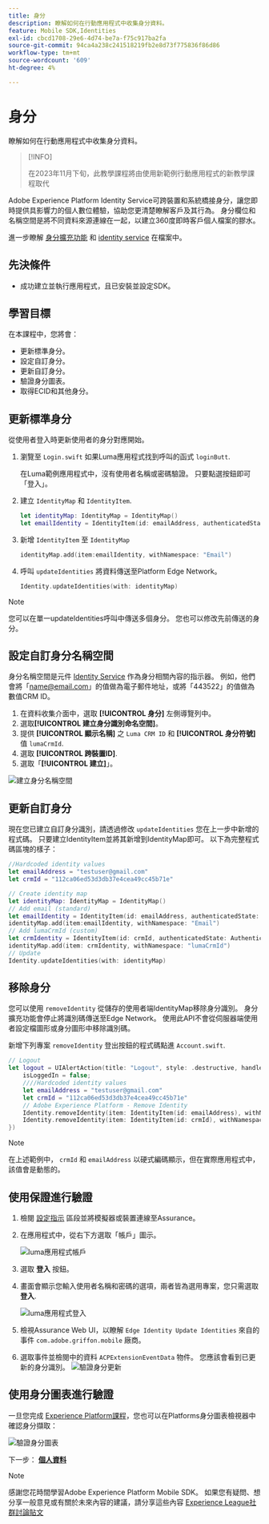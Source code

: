 ```yaml
---
title: 身分
description: 瞭解如何在行動應用程式中收集身分資料。
feature: Mobile SDK,Identities
exl-id: cbcd1708-29e6-4d74-be7a-f75c917ba2fa
source-git-commit: 94ca4a238c241518219fb2e8d73f775836f86d86
workflow-type: tm+mt
source-wordcount: '609'
ht-degree: 4%

---
```


# 身分

瞭解如何在行動應用程式中收集身分資料。

>[!INFO]
>
> 在2023年11月下旬，此教學課程將由使用新範例行動應用程式的新教學課程取代

Adobe Experience Platform Identity Service可跨裝置和系統橋接身分，讓您即時提供具影響力的個人數位體驗，協助您更清楚瞭解客戶及其行為。 身分欄位和名稱空間是將不同資料來源連線在一起，以建立360度即時客戶個人檔案的膠水。

進一步瞭解 [身分擴充功能](https://developer.adobe.com/client-sdks/documentation/identity-for-edge-network/) 和 [identity service](https://experienceleague.adobe.com/docs/experience-platform/identity/home.html?lang=zh-Hant) 在檔案中。

## 先決條件

* 成功建立並執行應用程式，且已安裝並設定SDK。

## 學習目標

在本課程中，您將會：

* 更新標準身分。
* 設定自訂身分。
* 更新自訂身分。
* 驗證身分圖表。
* 取得ECID和其他身分。

## 更新標準身分

從使用者登入時更新使用者的身分對應開始。

1. 瀏覽至 `Login.swift` 如果Luma應用程式找到呼叫的函式 `loginButt`.

   在Luma範例應用程式中，沒有使用者名稱或密碼驗證。 只要點選按鈕即可「登入」。

1. 建立 `IdentityMap` 和 `IdentityItem`.

   ```swift
   let identityMap: IdentityMap = IdentityMap()
   let emailIdentity = IdentityItem(id: emailAddress, authenticatedState: AuthenticatedState.authenticated)
   ```

1. 新增 `IdentityItem` 至 `IdentityMap`

   ```swift
   identityMap.add(item:emailIdentity, withNamespace: "Email")
   ```

1. 呼叫 `updateIdentities` 將資料傳送至Platform Edge Network。

   ```swift
   Identity.updateIdentities(with: identityMap)
   ```

>[!NOTE]
>
>您可以在單一updateIdentities呼叫中傳送多個身分。 您也可以修改先前傳送的身分。


## 設定自訂身分名稱空間

身分名稱空間是元件 [Identity Service](https://experienceleague.adobe.com/docs/experience-platform/identity/home.html?lang=zh-Hant) 作為身分相關內容的指示器。 例如，他們會將「name@email.com」的值做為電子郵件地址，或將「443522」的值做為數值CRM ID。

1. 在資料收集介面中，選取 **[!UICONTROL 身分]** 左側導覽列中。
1. 選取&#x200B;**[!UICONTROL 建立身分識別命名空間]**。
1. 提供 **[!UICONTROL 顯示名稱]** 之 `Luma CRM ID` 和 **[!UICONTROL 身分符號]** 值 `lumaCrmId`.
1. 選取 **[!UICONTROL 跨裝置ID]**.
1. 選取「**[!UICONTROL 建立]**」。

![建立身分名稱空間](assets/mobile-identity-create.png)

## 更新自訂身分

現在您已建立自訂身分識別，請透過修改 `updateIdentities` 您在上一步中新增的程式碼。 只要建立IdentityItem並將其新增到IdentityMap即可。 以下為完整程式碼區塊的樣子：

```swift
//Hardcoded identity values
let emailAddress = "testuser@gmail.com"
let crmId = "112ca06ed53d3db37e4cea49cc45b71e"

// Create identity map
let identityMap: IdentityMap = IdentityMap()
// Add email (standard)
let emailIdentity = IdentityItem(id: emailAddress, authenticatedState: AuthenticatedState.authenticated)
identityMap.add(item:emailIdentity, withNamespace: "Email")
// Add lumaCrmId (custom)
let crmIdentity = IdentityItem(id: crmId, authenticatedState: AuthenticatedState.authenticated)
identityMap.add(item: crmIdentity, withNamespace: "lumaCrmId")
// Update
Identity.updateIdentities(with: identityMap)
```

## 移除身分

您可以使用 `removeIdentity` 從儲存的使用者端IdentityMap移除身分識別。 身分擴充功能會停止將識別碼傳送至Edge Network。 使用此API不會從伺服器端使用者設定檔圖形或身分圖形中移除識別碼。

新增下列專案 `removeIdentity` 登出按鈕的程式碼點進 `Account.swift`.

```swift
// Logout
let logout = UIAlertAction(title: "Logout", style: .destructive, handler: { (action) -> Void in
    isLoggedIn = false;
    ////Hardcoded identity values
    let emailAddress = "testuser@gmail.com"
    let crmId = "112ca06ed53d3db37e4cea49cc45b71e"
    // Adobe Experience Platform - Remove Identity
    Identity.removeIdentity(item: IdentityItem(id: emailAddress), withNamespace: "Email")
    Identity.removeIdentity(item: IdentityItem(id: crmId), withNamespace: "lumaCrmId")
})
```

>[!NOTE]
>在上述範例中， `crmId` 和 `emailAddress` 以硬式編碼顯示，但在實際應用程式中，該值會是動態的。

## 使用保證進行驗證

1. 檢閱 [設定指示](assurance.md) 區段並將模擬器或裝置連線至Assurance。
1. 在應用程式中，從右下方選取「帳戶」圖示。

   ![luma應用程式帳戶](assets/mobile-identity-login.png)
1. 選取 **登入** 按鈕。
1. 畫面會顯示您輸入使用者名稱和密碼的選項，兩者皆為選用專案，您只需選取 **登入**.

   ![luma應用程式登入](assets/mobile-identity-login-final.png)
1. 檢視Assurance Web UI，以瞭解 `Edge Identity Update Identities` 來自的事件 `com.adobe.griffon.mobile` 廠商。
1. 選取事件並檢閱中的資料 `ACPExtensionEventData` 物件。 您應該會看到已更新的身分識別。
   ![驗證身分更新](assets/mobile-identity-validate-assurance.png)

## 使用身分圖表進行驗證

一旦您完成 [Experience Platform課程](platform.md)，您也可以在Platforms身分圖表檢視器中確認身分擷取：

![驗證身分圖表](assets/mobile-identity-validate.png)


下一步： **[個人資料](profile.md)**

>[!NOTE]
>
>感謝您花時間學習Adobe Experience Platform Mobile SDK。 如果您有疑問、想分享一般意見或有關於未來內容的建議，請分享這些內容 [Experience League社群討論貼文](https://experienceleaguecommunities.adobe.com/t5/adobe-experience-platform-launch/tutorial-discussion-implement-adobe-experience-cloud-in-mobile/td-p/443796)